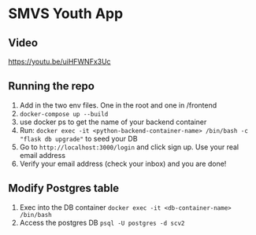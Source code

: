 # SMVS Youth App
## Video 
https://youtu.be/uiHFWNFx3Uc

## Running the repo
1. Add in the two env files. One in the root and one in /frontend
2. `docker-compose up --build`
3. use docker ps to get the name of your backend container
4. Run: `docker exec -it <python-backend-container-name> /bin/bash -c "flask db upgrade"` to seed your DB
5. Go to `http://localhost:3000/login` and click sign up. Use your real email address
6. Verify your email address (check your inbox) and you are done! 

## Modify Postgres table
1. Exec into the DB container `docker exec -it <db-container-name> /bin/bash`
2. Access the postgres DB `psql -U postgres -d scv2`
